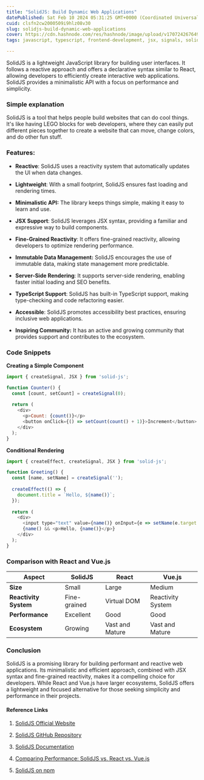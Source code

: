 ```yaml
---
title: "SolidJS: Build Dynamic Web Applications"
datePublished: Sat Feb 10 2024 05:31:25 GMT+0000 (Coordinated Universal Time)
cuid: clsfn2cw2000509i9hlz08v30
slug: solidjs-build-dynamic-web-applications
cover: https://cdn.hashnode.com/res/hashnode/image/upload/v1707242676490/58014064-4eff-44a8-bef9-98e635f8a57b.png
tags: javascript, typescript, frontend-development, jsx, signals, solidjs, jsframework

---
```


SolidJS is a lightweight JavaScript library for building user interfaces. It follows a reactive approach and offers a declarative syntax similar to React, allowing developers to efficiently create interactive web applications. SolidJS provides a minimalistic API with a focus on performance and simplicity.

### Simple explanation

SolidJS is a tool that helps people build websites that can do cool things. It's like having LEGO blocks for web developers, where they can easily put different pieces together to create a website that can move, change colors, and do other fun stuff.

### **Features:**

* **Reactive**: SolidJS uses a reactivity system that automatically updates the UI when data changes.
    
* **Lightweight**: With a small footprint, SolidJS ensures fast loading and rendering times.
    
* **Minimalistic API:** The library keeps things simple, making it easy to learn and use.
    
* **JSX Support**: SolidJS leverages JSX syntax, providing a familiar and expressive way to build components.
    
* **Fine-Grained Reactivity**: It offers fine-grained reactivity, allowing developers to optimize rendering performance.
    
* **Immutable Data Management:** SolidJS encourages the use of immutable data, making state management more predictable.
    
* **Server-Side Rendering**: It supports server-side rendering, enabling faster initial loading and SEO benefits.
    
* **TypeScript Support**: SolidJS has built-in TypeScript support, making type-checking and code refactoring easier.
    
* **Accessible**: SolidJS promotes accessibility best practices, ensuring inclusive web applications.
    
* **Inspiring Community:** It has an active and growing community that provides support and contributes to the ecosystem.
    

### **Code Snippets**

**Creating a Simple Component**

```javascript
import { createSignal, JSX } from 'solid-js';

function Counter() {
  const [count, setCount] = createSignal(0);
  
  return (
    <div>
      <p>Count: {count()}</p>
      <button onClick={() => setCount(count() + 1)}>Increment</button>
    </div>
  );
}
```

**Conditional Rendering**

```javascript
import { createEffect, createSignal, JSX } from 'solid-js';

function Greeting() {
  const [name, setName] = createSignal('');
  
  createEffect(() => {
    document.title = `Hello, ${name()}`;
  });
  
  return (
    <div>
      <input type="text" value={name()} onInput={e => setName(e.target.value)} />
      {name() && <p>Hello, {name()}</p>}
    </div>
  );
}
```

### **Comparison with React and Vue.js**

| Aspect | SolidJS | React | Vue.js |
| --- | --- | --- | --- |
| **Size** | Small | Large | Medium |
| **Reactivity System** | Fine-grained | Virtual DOM | Reactivity System |
| **Performance** | Excellent | Good | Good |
| **Ecosystem** | Growing | Vast and Mature | Vast and Mature |

### **Conclusion**

SolidJS is a promising library for building performant and reactive web applications. Its minimalistic and efficient approach, combined with JSX syntax and fine-grained reactivity, makes it a compelling choice for developers. While React and Vue.js have larger ecosystems, SolidJS offers a lightweight and focused alternative for those seeking simplicity and performance in their projects.

#### **Reference Links**

1. [SolidJS Official Website](https://www.solidjs.com/)
    
2. [SolidJS GitHub Repository](https://github.com/solidjs/solid)
    
3. [SolidJS Documentation](https://www.solidjs.com/docs)
    
4. [Comparing Performance: SolidJS vs. React vs. Vue.js](https://dev.to/ryansolid/solid-vs-react-why-is-solid-so-fast-1gpi)
    
5. [SolidJS on npm](https://www.npmjs.com/package/solid-js)